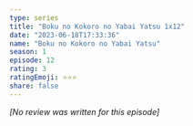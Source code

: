 ```yaml
---
type: series
title: "Boku no Kokoro no Yabai Yatsu 1x12"
date: "2023-06-18T17:33:36"
name: "Boku no Kokoro no Yabai Yatsu"
season: 1
episode: 12
rating: 3
ratingEmoji: ⭐️⭐️⭐️
share: false
---
```


_[No review was written for this episode]_
